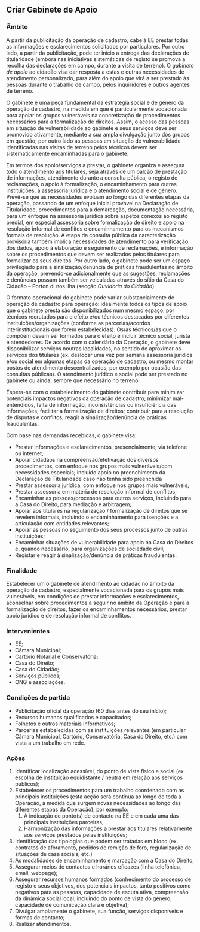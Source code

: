 ## Criar Gabinete de Apoio

### Âmbito

A partir da publicitação da operação de cadastro, cabe à EE prestar todas as informações e esclarecimentos solicitados por particulares. Por outro lado, a partir da publicitação, pode ter início a entrega das declarações de titularidade \(embora nas iniciativas sistemáticas de registo se promova a recolha das declarações em campo, durante a visita de terreno\). O _gabinete de apoio_ ao cidadão visa dar resposta a estas e outras necessidades de atendimento personalizado, para além do apoio que virá a ser prestado às pessoas durante o trabalho de campo, pelos inquiridores e outros agentes de terreno.

O gabinete é uma peça fundamental da estratégia social e de género da operação de cadastro, na medida em que é particularmente vocacionada para apoiar os grupos vulneráveis na concretização de procedimentos necessários para a formalização de direitos. Assim, o acesso das pessoas em situação de vulnerabilidade ao gabinete e seus serviços deve ser promovido ativamente, mediante a sua ampla divulgação junto dos grupos em questão; por outro lado as pessoas em situação de vulnerabilidade identificadas nas visitas de terreno pelos técnicos devem ser sistematicamente encaminhadas para o gabinete.

Em termos dos apoio/serviços a prestar, o gabinete organiza e assegura todo o atendimento aos titulares, seja através de um balcão de prestação de informações, atendimento durante a consulta pública, o registo de reclamações, o apoio à formalização, o encaminhamento para outras instituições, a assessoria jurídica e o atendimento social e de género. Prevê-se que as necessidades evoluam ao longo das diferentes etapas da operação, passando de um enfoque inicial provável na Declaração de Titularidade, procedimentos para a demarcação, documentação necessária, para um enfoque na assessoria jurídica sobre aspetos conexos ao registo predial, em especial assessoria sobre formalização de direito e apoio na resolução informal de conflitos e encaminhamento para os mecanismos formais de resolução. A etapa da consulta pública da caracterização provisória também implica necessidades de atendimento para verificação dos dados, apoio à elaboração e seguimento de reclamações, e informação sobre os procedimentos que devem ser realizados pelos titulares para formalizar os seus direitos. Por outro lado, o gabinete pode ser um espaço privilegiado para a sinalização/denúncia de práticas fraudulentas no âmbito da operação, prevendo-se adicionalmente que as sugestões, reclamações e denúncias possam também ser veiculadas através do sítio da Casa do Cidadão – Porton di nos ilha \(secção _Ouvidoria do Cidadão_\).

O formato operacional do gabinete pode variar substancialmente de operação de cadastro para operação: idealmente todos os tipos de apoio que o gabinete presta são disponibilizados num mesmo espaço, por técnicos recrutados para o efeito e/ou técnicos destacados por diferentes instituições/organizações \(conforme as parcerias/acordos interinstitucionais que forem estabelecidas\). Os/as técnicos/as que o compõem devem ser formados para o efeito e incluir técnico social, jurista e atendedores. De acordo com o calendário da Operação, o gabinete deve disponibilizar serviços noutras localidades, no sentido de aproximar os serviços dos titulares \(ex. deslocar uma vez por semana assessoria jurídica e/ou social em algumas etapas da operação de cadastro, ou mesmo montar postos de atendimento descentralizados, por exemplo por ocasião das consultas públicas\). O atendimento jurídico e social pode ser prestado no gabinete ou ainda, sempre que necessário no terreno.

Espera-se com o estabelecimento do gabinete contribuir para minimizar potenciais impactos negativos da operação de cadastro; minimizar mal-entendidos, falta de informação, inconsistências ou insuficiência das informações; facilitar a formalização de direitos; contribuir para a resolução de disputas e conflitos; reagir à sinalização/denúncia de práticas fraudulentas.

Com base nas demandas recebidas, o gabinete visa:

* Prestar informações e esclarecimentos, presencialmente, via telefone ou internet;
* Apoiar cidadãos na compreensão/efetivação dos diversos procedimentos, com enfoque nos grupos mais vulneráveis/com necessidades especiais; incluído apoio no preenchimento da Declaração de Titularidade caso não tenha sido preenchida
* Prestar assessoria jurídica, com enfoque nos grupos mais vulneráveis;
* Prestar assessoria em matéria de resolução informal de conflitos;
* Encaminhar as pessoas/processos para outros serviços, incluindo para a Casa do Direito, para mediação e arbitragem;
* Apoiar aos titulares na regularização / formalização de direitos que se revelem informais, incluindo o encaminhamento para isenções e a articulação com entidades relevantes;
* Apoiar as pessoas no seguimento dos seus processos junto de outras instituições;
* Encaminhar situações de vulnerabilidade para apoio na Casa do Direitos e, quando necessário, para organizações de sociedade civil;
* Registar e reagir à sinalização/denúncia de práticas fraudulentas.

### Finalidade

Estabelecer um o gabinete de atendimento ao cidadão no âmbito da operação de cadastro, especialmente vocacionada para os grupos mais vulneráveis, em condições de prestar informações e esclarecimentos, aconselhar sobre procedimentos a seguir no âmbito da Operação e para a formalização de direitos, fazer os encaminhamentos necessários, prestar apoio jurídico e de resolução informal de conflitos.

### Intervenientes

* EE;
* Câmara Municipal;
* Cartório Notarial e Conservatória;
* Casa do Direito;
* Casa do Cidadão;
* Serviços públicos;
* ONG e associações.

### Condições de partida

* Publicitação oficial da operação \(60 dias antes do seu início\);
* Recursos humanos qualificados e capacitados;
* Folhetos e outros materiais informativos;
* Parcerias estabelecidas com as instituições relevantes \(em particular Câmara Municipal, Cartório, Conservatória, Casa do Direito, etc.\) com vista a um trabalho em rede.

### Ações

1. Identificar localização acessível, do ponto de vista físico e social \(ex. escolha de instituição equidistante / neutra em relação aos serviços públicos\);
2. Estabelecer os procedimentos para um trabalho coordenado com as principais instituições \(esta acção será contínua ao longo de toda a Operação, à medida que surgem novas necessidades ao longo das diferentes etapas da Operação\), por exemplo:
   1. A indicação de ponto\(s\) de contacto na EE e em cada uma das principais instituições parceiras;
   2. Harmonização das informações a prestar aos titulares relativamente aos serviços prestados pelas instituições;
3. Identificação das tipologias que podem ser tratadas em bloco \(ex. contratos de aforamento, pedidos de remição de foro, regularização de situações de casa sociais, etc.\)
4. As modalidades de encaminhamento e marcação com a Casa do Direito;
5. Assegurar meios de contactos e horários eficazes \(linha telefónica, email, webpage\);
6. Assegurar recursos humanos formados \(conhecimento do processo de registo e seus objetivos, dos potenciais impactos, tanto positivos como negativos para as pessoas, capacidade de escuta ativa, compreensão da dinâmica social local, incluindo do ponto de vista do género, capacidade de comunicação clara e objetiva\);
7. Divulgar amplamente o gabinete, sua função, serviços disponíveis e formas de contacto;
8. Realizar atendimentos.



